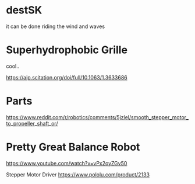 # destSK
it can be done riding the wind and waves 

# Superhydrophobic Grille 
cool..

https://aip.scitation.org/doi/full/10.1063/1.3633686

# Parts

https://www.reddit.com/r/robotics/comments/5jzlel/smooth_stepper_motor_to_propeller_shaft_or/

# Pretty Great Balance Robot

https://www.youtube.com/watch?v=vPx2oyZGv50



Stepper Motor Driver
https://www.pololu.com/product/2133


